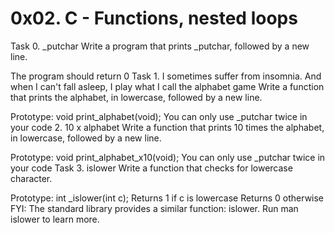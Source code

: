 # 0x02. C - Functions, nested loops

Task 0. _putchar Write a program that prints _putchar, followed by a new line.

The program should return 0
Task 1. I sometimes suffer from insomnia. And when I can't fall asleep, I play what I call the alphabet game Write a function that prints the alphabet, in lowercase, followed by a new line.

Prototype: void print_alphabet(void);
You can only use _putchar twice in your code
2. 10 x alphabet Write a function that prints 10 times the alphabet, in lowercase, followed by a new line.

Prototype: void print_alphabet_x10(void);
You can only use _putchar twice in your code
Task 3. islower Write a function that checks for lowercase character.

Prototype: int _islower(int c);
Returns 1 if c is lowercase
Returns 0 otherwise
FYI: The standard library provides a similar function: islower. Run man islower to learn more.
